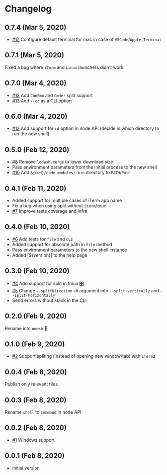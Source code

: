 # Changelog

## 0.7.4 (Mar 5, 2020)

- [#17](https://github.com/ranyitz/newsh/pull/17) Configure default terminal for mac in case of `VSCode`/`Apple_Terminal`

## 0.7.1 (Mar 5, 2020)

Fixed a bug where `iTerm` and `Linux` launchers didn't work

## 0.7.0 (Mar 4, 2020)

- [#13](https://github.com/ranyitz/newsh/pull/13) Add `ConEmu` and `Cmder` split support
- [#13](https://github.com/ranyitz/newsh/pull/13) Add `--cd` as a CLI option

## 0.6.0 (Mar 4, 2020)

- [#12](https://github.com/ranyitz/newsh/pull/12) Add support for `cd` option in node API (decide in which directory to run the new shell)

## 0.5.0 (Feb 12, 2020)

- [#8](https://github.com/ranyitz/newsh/pull/8) Remove `lodash.merge` to lower download size
- Pass environment parameters from the initial process to the new shell
- [#10](https://github.com/ranyitz/newsh/pull/10) Add `${cwd}/node_modules/.bin` directory to `PATH`/`Path`

## 0.4.1 (Feb 11, 2020)

- Added support for multiple cases of iTerm app name
- Fix a bug when using split without `iterm`/`tmux`
- [#7](https://github.com/ranyitz/newsh/pull/7) Improve tests coverage and infra

## 0.4.0 (Feb 10, 2020)

- [#6](https://github.com/ranyitz/newsh/pull/6) Add tests for `file` and `CLI`
- Added support for absolute path in `file` method
- Pass environment parameters to the new shell instance
- Added [${version}] to the help page

## 0.3.0 (Feb 10, 2020)

- [#4](https://github.com/ranyitz/newsh/pull/4) Add support for split in tmux 🎛
- [#5](https://github.com/ranyitz/newsh/pull/5) Change `--splitDirection` cli argument into `--split-vertically` and `--split-horizontally`
- Send errors without stack in the CLI

## 0.2.0 (Feb 9, 2020)

Rename into `newsh` 🐚

## 0.1.0 (Feb 9, 2020)

- [#2](https://github.com/ranyitz/newsh/pull/2) Support spliting (instead of opening new window/tab) with `iTerm2`

## 0.0.4 (Feb 8, 2020)

Publish only relevant files

## 0.0.3 (Feb 8, 2020)

Rename `shell` to `command` in node API

## 0.0.2 (Feb 8, 2020)

- [#1](https://github.com/ranyitz/newsh/pull/1) Windows support

## 0.0.1 (Feb 8, 2020)

- Initial version
